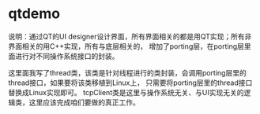 qtdemo
======
说明：通过QT的UI designer设计界面，所有界面相关的都是用QT实现；所有非界面相关的用C++实现，所有与底层相关的，
增加了porting层，在porting层里面进行对不同操作系统接口的封装。

这里面我写了thread类，该类是针对线程进行的类封装，会调用porting层里的thread接口，如果要将该类移植到Linux上，
只需要将porting层里的thread接口替换成Linux实现即可。
tcpClient类是这里与操作系统无关、与UI实现无关的逻辑类，这里应该完成咱们要做的真正工作。
